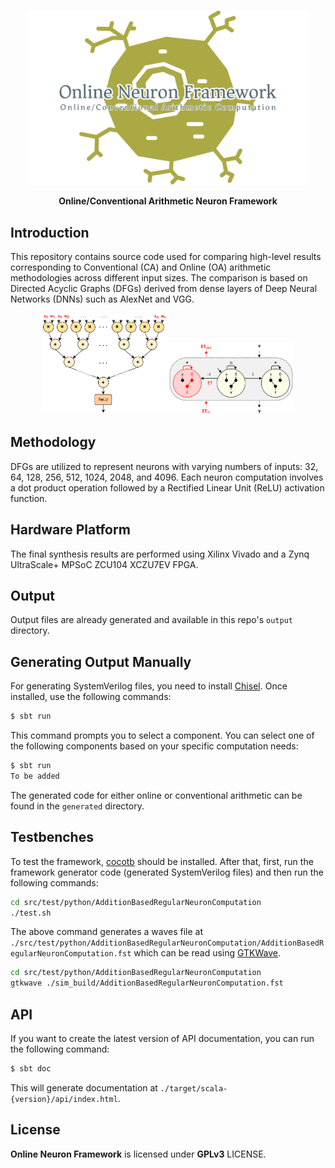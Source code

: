 <p align="center">
    <img alt="Online Fuzzy Controller" title="Online Fuzzy Controller" src="https://raw.githubusercontent.com/cslab-chosun/uploaded-files/main/online-neuron-framework-logo/png/logo-no-background.png" width="450">
</p>

<p align="center">
  <b>Online/Conventional Arithmetic Neuron Framework</b>
</p>

## Introduction

This repository contains source code used for comparing high-level results corresponding to Conventional (CA) and Online (OA) arithmetic methodologies across different input sizes. The comparison is based on Directed Acyclic Graphs (DFGs) derived from dense layers of Deep Neural Networks (DNNs) such as AlexNet and VGG.

<p align="center">
  <img alt="" title=""  src="https://raw.githubusercontent.com/cslab-chosun/uploaded-files/main/img/neuron-1.png" width=40%><img alt="" title=""  src="https://raw.githubusercontent.com/cslab-chosun/uploaded-files/main/img/fsmr-1.png" width=40%>
</p>

## Methodology
DFGs are utilized to represent neurons with varying numbers of inputs: 32, 64, 128, 256, 512, 1024, 2048, and 4096. Each neuron computation involves a dot product operation followed by a Rectified Linear Unit (ReLU) activation function.

## Hardware Platform
The final synthesis results are performed using Xilinx Vivado and a Zynq UltraScale+ MPSoC ZCU104 XCZU7EV FPGA.

## Output 

Output files are already generated and available in this repo's `output` directory.

## Generating Output Manually
For generating SystemVerilog files, you need to install [Chisel](https://www.chisel-lang.org/docs/installation). Once installed, use the following commands:

```sh
$ sbt run
```

This command prompts you to select a component. You can select one of the following components based on your specific computation needs:

```sh
$ sbt run
To be added
```

The generated code for either online or conventional arithmetic can be found in the `generated` directory.

## Testbenches

To test the framework, [cocotb](https://www.cocotb.org/) should be installed. After that, first, run the framework generator code (generated SystemVerilog files) and then run the following commands:

```sh
cd src/test/python/AdditionBasedRegularNeuronComputation
./test.sh
```

The above command generates a waves file at `./src/test/python/AdditionBasedRegularNeuronComputation/AdditionBasedRegularNeuronComputation.fst` which can be read using [GTKWave](https://gtkwave.sourceforge.net/).

```sh
cd src/test/python/AdditionBasedRegularNeuronComputation
gtkwave ./sim_build/AdditionBasedRegularNeuronComputation.fst
```

## API

If you want to create the latest version of API documentation, you can run the following command:

```sh
$ sbt doc
```

This will generate documentation at `./target/scala-{version}/api/index.html`.

## License

**Online Neuron Framework** is licensed under **GPLv3** LICENSE.
